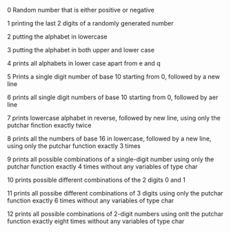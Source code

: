 0 Random number that is either positive or negative

1 printing the last 2 digits of a randomly generated number 

2 putting the alphabet in lowercase

3 putting the alphabet in both upper and lower case

4 prints all alphabets in lower case apart from e and q 

5 Prints a single digit number of base 10 starting from 0, followed by a new line

6 prints all single digit numbers of base 10 starting from 0, followed by aer line 

7 prints lowercase alphabet in reverse, followed by new line, using only the putchar finction exactly twice

8 prints all the numbers of base 16 in lowercase, followed by a new line, using only the putchar function exactly 3 times

9 prints all possible combinations of a single-digit number using only the putchar function exactly 4 times without any variables of type char

10 prints possible different combinations of the 2 digits 0 and 1

11 prints all possibe different combinations of 3 digits using only the putchar function exactly 6 times without any variables of type char

12 prints all possible combinations of 2-digit numbers using onlt the putchar function exactly eight times without any variables of type char

